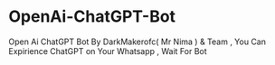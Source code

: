 # OpenAi-ChatGPT-Bot
Open Ai ChatGPT Bot By DarkMakerofc(   Mr  Nima ) &amp; Team , You Can Expirience ChatGPT on Your Whatsapp , Wait For Bot
